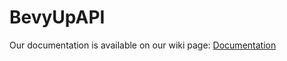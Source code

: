 BevyUpAPI
=========
Our documentation is available on our wiki page: [Documentation](http://github.com/BevyUp/BevyUpAPI/wiki)
